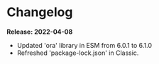 # Changelog

**Release: 2022-04-08**
* Updated 'ora' library in ESM from 6.0.1 to 6.1.0
* Refreshed 'package-lock.json' in Classic.